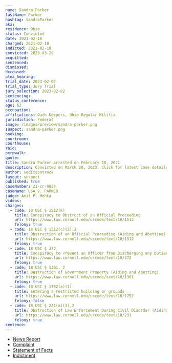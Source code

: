 ```yaml
---
name: Sandra Parker
lastName: Parker
hashtag: SandraParker
aka:
residence: Ohio
status: Convicted
date: 2021-02-18
charged: 2021-02-18
indicted: 2021-02-19
convicted: 2023-03-20
acquitted:
sentenced:
dismissed:
deceased:
plea_hearing:
trial_date: 2023-02-02
trial_type: Jury Trial
jury_selection: 2023-02-02
sentencing:
status_conference:
age: 62
occupation:
affiliations: Oath Keepers, Ohio Regular Militia
jurisdiction: Federal
image: /images/preview/sandra-parker.png
suspect: sandra-parker.png
booking:
courtroom:
courthouse:
raid:
perpwalk:
quote:
title: Sandra Parker arrested on February 18, 2021
description: Convicted on March 20, 2023. Click for latest case details.
author: seditiontrack
layout: suspect
published: true
caseNumber: 21-cr-0028
caseName: USA v. PARKER
judge: Amit P. Mehta
videos:
charges:
  - code: 18 USC § 1512(k)
    title: Conspiracy to Obstruct of an Official Proceeding
    url: https://www.law.cornell.edu/uscode/text/18/1512
    felony: true
  - code: 18 USC § 1512(c)(2),2
    title: Obstruction of an Official Proceeding (Aiding and Abetting)
    url: https://www.law.cornell.edu/uscode/text/18/1512
    felony: true
  - code: 18 USC § 372
    title: Conspiracy to Prevent an Officer from Discharging any Duties
    url: https://www.law.cornell.edu/uscode/text/18/372
    felony: true
  - code: 18 USC § 1361, 2
    title: Destruction of Government Property (Aiding and Abetting)
    url: https://www.law.cornell.edu/uscode/text/18/1361
    felony: true
  - code: 18 USC § 1752(a)(1)
    title: Entering a restricted building or grounds
    url: https://www.law.cornell.edu/uscode/text/18/1752
    felony: false
  - code: 18 USC § 231(a)(3),2
    title: Obstruction of Law Enforcement During Civil Disorder (Aiding and Abetting)
    url: https://www.law.cornell.edu/uscode/text/18/231
    felony: true
sentence:
---
```


- [News Report](https://www.dispatch.com/story/news/politics/state/2021/02/19/capitol-arrests-warren-county-couple-charged-jan-6-insurrection/4500408001/)
- [Complaint](https://htv-prod-media.s3.amazonaws.com/files/morrow-couple-1613747755.pdf)
- [Statement of Facts](https://www.justice.gov/usao-dc/case-multi-defendant/file/1369066/download)
- [Indictment](https://www.justice.gov/usao-dc/case-multi-defendant/file/1515126/download)
